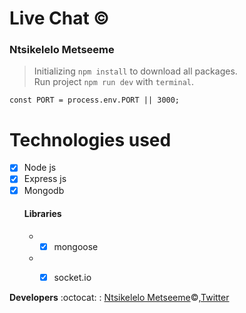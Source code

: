 # Live Chat :copyright:
### Ntsikelelo Metseeme

> Initializing `npm install` to download all packages. <br>
> Run project `npm run dev` with `terminal`.


```const PORT = process.env.PORT || 3000;```

# Technologies used 
- [x] Node js  <br>
- [x] Express js  <br>
- [x] Mongodb <br> 
    #### Libraries
   * - [x] mongoose
   * - [x] socket.io
 

__Developers__ :octocat: : [Ntsikelelo Metseeme](https://github.com/Ntsikelel/):copyright:,[Twitter](https://twitter.com/ntsikimetseeme/) 

